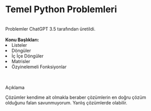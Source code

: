 <h1>Temel Python Problemleri</h1>
<br>
Problemler ChatGPT 3.5 tarafından üretildi.
<br><br>
<lu><strong>Konu Başlıkları:</strong></lu>
<br>
<li>Listeler</li>
<li>Döngüler</li>
<li>İç İçe Döngüler</li>
<li>Matrisler</li>
<li>Özyinelemeli Fonksiyonlar</li>
<br><br>
<p>Açıklama</p>
<p>Çözümler kendime ait olmakla beraber çözümlerin en doğru çözüm olduğunu falan savunmuyorum. Yanlış çözümlerde olabilir.</p>
